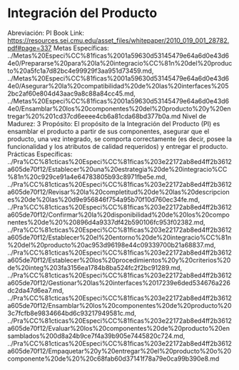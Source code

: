 # Integración del Producto

Abreviación: PI
Book Link: https://resources.sei.cmu.edu/asset_files/whitepaper/2010_019_001_28782.pdf#page=337
Metas Específicas: ../Metas%20Especi%CC%81ficas%2001a59630d53145479e64a6d0e43d64e0/Prepararse%20para%20la%20integracio%CC%81n%20del%20producto%20a5fc1a7d82bc4e99929f3aa951d73459.md, ../Metas%20Especi%CC%81ficas%2001a59630d53145479e64a6d0e43d64e0/Asegurar%20la%20compatibilidad%20de%20las%20interfaces%2052bc2af60e804d43aac9a8c88a84cc45.md, ../Metas%20Especi%CC%81ficas%2001a59630d53145479e64a6d0e43d64e0/Ensamblar%20los%20componentes%20del%20producto%20y%20entregar%20%201cd37cd6eeee4cb6a81cda68bd377b0a.md
Nivel de Madurez: 3
Propósito: El propósito de la Integración del Producto (PI) es ensamblar el producto a partir de sus componentes, asegurar que el producto, una vez
integrado, se comporta correctamente (es decir, posee la funcionalidad
y los atributos de calidad requeridos) y entregar el producto.
Prácticas Específicas: ../Pra%CC%81cticas%20Especi%CC%81ficas%203e22172ab8ed4ff2b3612a605de70f12/Establecer%20una%20estrategia%20de%20integracio%CC%81n%20c929ce91a4e64783805b93c8971fbe5e.md, ../Pra%CC%81cticas%20Especi%CC%81ficas%203e22172ab8ed4ff2b3612a605de70f12/Revisar%20la%20completitud%20de%20las%20descripciones%20de%20las%20d9e956846f754a95b70f10d760ec34fe.md, ../Pra%CC%81cticas%20Especi%CC%81ficas%203e22172ab8ed4ff2b3612a605de70f12/Confirmar%20la%20disponibilidad%20de%20los%20componentes%20de%20%20896d4a9337df42b590106fc953f02382.md, ../Pra%CC%81cticas%20Especi%CC%81ficas%203e22172ab8ed4ff2b3612a605de70f12/Establecer%20el%20entorno%20de%20integracio%CC%81n%20del%20producto%20ac953d96198e44c09339700b21a68837.md, ../Pra%CC%81cticas%20Especi%CC%81ficas%203e22172ab8ed4ff2b3612a605de70f12/Establecer%20los%20procedimientos%20y%20criterios%20de%20integ%203fa3156ea1784b8ba524fc2f2bc91289.md, ../Pra%CC%81cticas%20Especi%CC%81ficas%203e22172ab8ed4ff2b3612a605de70f12/Gestionar%20las%20interfaces%2017239e6ded534676a226dc2da47d6ea7.md, ../Pra%CC%81cticas%20Especi%CC%81ficas%203e22172ab8ed4ff2b3612a605de70f12/Ensamblar%20los%20componentes%20de%20producto%203c7fcfb8e9834664bd6c93217949581c.md, ../Pra%CC%81cticas%20Especi%CC%81ficas%203e22172ab8ed4ff2b3612a605de70f12/Evaluar%20los%20componentes%20de%20producto%20ensamblados%200d8a24b9ce7f4a39b905e7445820c724.md, ../Pra%CC%81cticas%20Especi%CC%81ficas%203e22172ab8ed4ff2b3612a605de70f12/Empaquetar%20y%20entregar%20el%20producto%20o%20componente%20de%20%20c68fab60d37141f78a79e0ca99b390e8.md